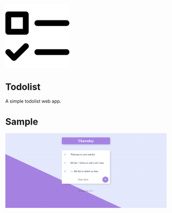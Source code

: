 <img src="public/assets/checklist.png" width="200" height="200">

# Todolist
A simple todolist web app.

# Sample

!["todolist"](public/assets/todolist.png)
